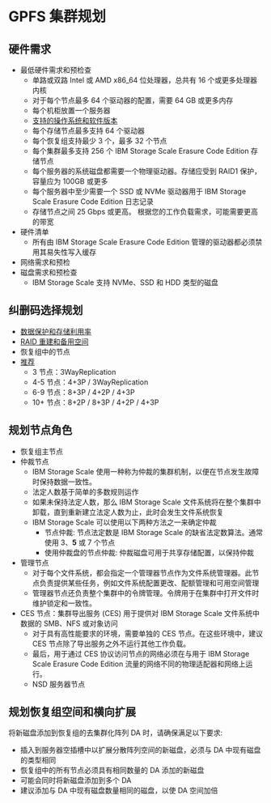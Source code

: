 # GPFS 集群规划

## 硬件需求

* 最低硬件需求和预检查
    * 单路或双路 Intel 或 AMD x86_64 位处理器，总共有 16 个或更多处理器内核
    * 对于每个节点最多 64 个驱动器的配置，需要 64 GB 或更多内存
    * 每个机柜放置一个服务器
    * [支持的操作系统和软件版本](https://www.ibm.com/docs/en/storage-scale?topic=STXKQY/gpfsclustersfaq.html#fsi)
    * 每个存储节点最多支持 64 个驱动器
    * 每个恢复组支持最少 3 个，最多 32 个节点
    * 每个集群最多支持 256 个 IBM Storage Scale Erasure Code Edition 存储节点
    * 每个服务器的系统磁盘都需要一个物理驱动器。存储应受到 RAID1 保护，容量应为 100GB 或更多
    * 每个服务器中至少需要一个 SSD 或 NVMe 驱动器用于 IBM Storage Scale Erasure Code Edition 日志记录
    * 存储节点之间 25 Gbps 或更高。 根据您的工作负载需求，可能需要更高的带宽
* 硬件清单
    * 所有由 IBM Storage Scale Erasure Code Edition 管理的驱动器都必须禁用其易失性写入缓存
* 网络需求和预检
* 磁盘需求和预检查
    * IBM Storage Scale 支持 NVMe、SSD 和 HDD 类型的磁盘

## 纠删码选择规划

* [数据保护和存储利用率](https://www.ibm.com/docs/en/storage-scale-ece/5.2.2?topic=selection-data-protection-storage-utilization)
* [RAID 重建和备用空间](https://www.ibm.com/docs/en/storage-scale-ece/5.2.2?topic=selection-raid-rebuild-spare-space)
* 恢复组中的节点
* [推荐](https://www.ibm.com/docs/en/storage-scale-ece/5.2.2?topic=selection-recommendations)
    * 3 节点：3WayReplication
    * 4-5 节点：4+3P / 3WayReplication
    * 6-9 节点：8+3P / 4+2P / 4+3P
    * 10+ 节点：8+2P / 8+3P / 4+2P / 4+3P

## 规划节点角色

* 恢复组主节点
* 仲裁节点
    * IBM Storage Scale 使用一种称为仲裁的集群机制，以便在节点发生故障时保持数据一致性。
    * 法定人数基于简单的多数规则运作
    * 如果未保持法定人数，那么 IBM Storage Scale 文件系统将在整个集群中卸载，直到重新建立法定人数为止，此时会发生文件系统恢复
    * IBM Storage Scale 可以使用以下两种方法之一来确定仲裁
        * 节点仲裁: 节点法定数是 IBM Storage Scale 的缺省法定数算法。通常使用 3、**5** 或 7 个节点
        * 使用仲裁盘的节点仲裁: 仲裁磁盘可用于共享存储配置，以保持仲裁
* 管理节点
    * 对于每个文件系统，都会指定一个管理器节点作为文件系统管理器。此节点负责提供某些任务，例如文件系统配置更改、配额管理和可用空间管理
    * 管理器节点还负责整个集群中的令牌管理。令牌用于在集群中打开文件时维护锁定和一致性。
* CES 节点：集群导出服务 (CES) 用于提供对 IBM Storage Scale 文件系统中数据的 SMB、NFS 或对象访问
    * 对于具有高性能要求的环境，需要单独的 CES 节点。在这些环境中，建议 CES 节点除了导出服务之外不运行其他工作负载。
    * 最后，用于通过 CES 协议访问节点的网络必须在与用于 IBM Storage Scale Erasure Code Edition 流量的网络不同的物理适配器和网络上运行。
    * NSD 服务器节点

## 规划恢复组空间和横向扩展

将新磁盘添加到恢复组的去集群化阵列 DA 时，请确保满足以下要求:
* 插入到服务器空插槽中以扩展分散阵列空间的新磁盘，必须与 DA 中现有磁盘的类型相同
* 恢复组中的所有节点必须具有相同数量的 DA 添加的新磁盘
* 可能会同时将新磁盘添加到多个 DA 
* 建议添加与 DA 中现有磁盘数量相同的磁盘，以使 DA 空间加倍